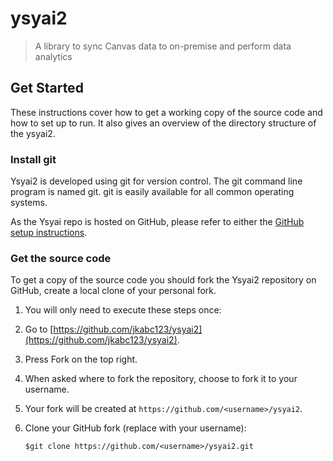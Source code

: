 # ysyai2
> A library to sync Canvas data to on-premise and perform data analytics


## Get Started

These instructions cover how to get a working copy of the source code and how to set up to run. It also gives an overview of the directory structure of the ysyai2.

### Install git

Ysyai2 is developed using git for version control. The git command line program is named git. git is easily available for all common operating systems.

As the Ysyai repo is hosted on GitHub, please refer to either the [GitHub setup instructions](https://help.github.com/articles/set-up-git/).

### Get the source code

To get a copy of the source code you should fork the Ysyai2 repository on GitHub, create a local clone of your personal fork.

1. You will only need to execute these steps once:

2. Go to [https://github.com/jkabc123/ysyai2](https://github.com/jkabc123/ysyai2).

3. Press Fork on the top right.

4. When asked where to fork the repository, choose to fork it to your username.

5. Your fork will be created at `https://github.com/<username>/ysyai2`.

6. Clone your GitHub fork (replace <username> with your username):    
    ```shell
    $git clone https://github.com/<username>/ysyai2.git
   
    ```
